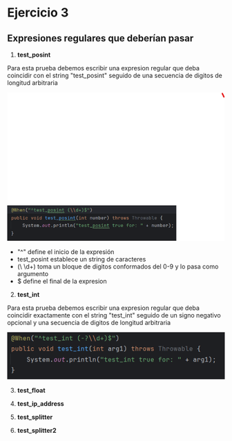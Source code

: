 # Ejercicio 3

## Expresiones regulares que deberían pasar

1. **test_posint**

Para esta prueba debemos escribir una expresion regular que deba coincidir con el string "test_posint" seguido de una secuencia de digitos de longitud arbitraria

![](images/img1.png)

- "^" define el inicio de la expresión
- test_posint establece un string de caracteres
- (\ \d+) toma un bloque de digitos conformados del 0-9 y lo pasa como argumento
- $ define el final de la expresion

2. **test_int**

Para esta prueba debemos escribir una expresion regular que deba coincidir exactamente con el string "test_int" seguido de un signo negativo opcional y una secuencia de digitos de longitud arbitraria

![](images/img2.png)

3. **test_float**

4. **test_ip_address**

5. **test_splitter**

6. **test_splitter2**

